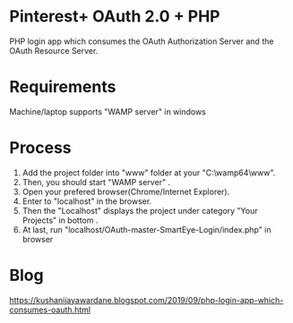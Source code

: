 # Pinterest+ OAuth 2.0 + PHP  
PHP login app which consumes the OAuth Authorization Server and the OAuth Resource Server.

# Requirements
Machine/laptop supports "WAMP server" in windows 

# Process
1. Add the project folder into "www" folder at your "C:\wamp64\www".
2. Then, you should start  "WAMP server" .
3. Open your prefered browser(Chrome/Internet Explorer).
4. Enter to "localhost" in the browser.
5. Then the "Localhost" displays the project under category "Your Projects" in  bottom .
5. At last, run "localhost/OAuth-master-SmartEye-Login/index.php" in browser

# Blog
https://kushanijayawardane.blogspot.com/2019/09/php-login-app-which-consumes-oauth.html
